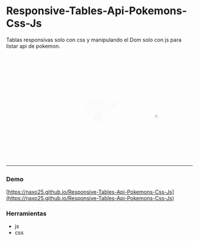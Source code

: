 # Responsive-Tables-Api-Pokemons-Css-Js

Tablas responsivas solo con css y manipulando el Dom solo con js para listar api de pokemon.

![](./pokecss.gif)

### Demo

[https://naxo25.github.io/Responsive-Tables-Api-Pokemons-Css-Js](https://naxo25.github.io/Responsive-Tables-Api-Pokemons-Css-Js)

### Herramientas

* js
* css
